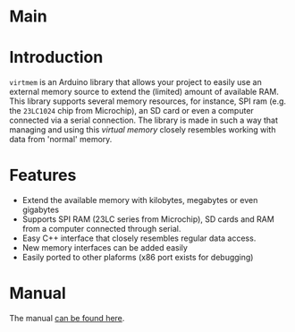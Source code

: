 Main
=========

# Introduction
`virtmem` is an Arduino library that allows your project to easily use an
external memory source to extend the (limited) amount of available RAM. This
library supports several memory resources, for instance, SPI ram (e.g. the
`23LC1024` chip from Microchip), an SD card or even a computer connected via a
serial connection. The library is made in such a way that managing and using
this _virtual memory_ closely resembles working with data from 'normal' memory.

# Features
* Extend the available memory with kilobytes, megabytes or even gigabytes
* Supports SPI RAM (23LC series from Microchip), SD cards and RAM from a computer connected through serial.
* Easy C++ interface that closely resembles regular data access.
* New memory interfaces can be added easily
* Easily ported to other plaforms (x86 port exists for debugging)

# Manual
The manual [can be found here](http://rhelmus.github.io/virtmem/index.html).
